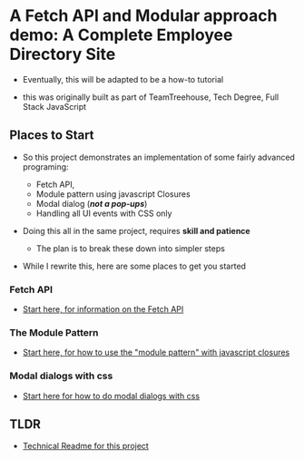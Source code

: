 # A Fetch API and Modular approach demo: A Complete Employee Directory Site

  - Eventually, this will be adapted to be a how-to tutorial

  - this was originally built as part of TeamTreehouse, Tech Degree, Full Stack JavaScript

## Places to Start

  - So this project demonstrates an implementation of some fairly advanced programing:
    - Fetch API,
    - Module pattern using javascript Closures
    - Modal dialog (***not a pop-ups***)
    - Handling all UI events with CSS only


  - Doing this all in the same project, requires **skill and patience**
    - The plan is to break these down into simpler steps


  - While I rewrite this, here are some places to get you started

### Fetch API

  - [Start here, for information on the Fetch API](https://developer.mozilla.org/en-US/docs/Web/API/Fetch_API)

### The Module Pattern

  - [Start here, for how to use the "module pattern" with javascript closures](https://developer.mozilla.org/en-US/docs/Web/JavaScript/Closures)

### Modal dialogs with css

  - [Start here for how to do modal dialogs with css](https://www.w3schools.com/howto/howto_css_modals.asp)

## TLDR
  - [Technical Readme for this project](technicalReadme.md)
